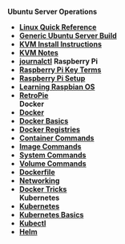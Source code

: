**Ubuntu Server Operations**
- [**Linux Quick Reference**](/operating_systems/ubuntu/linux_notes)
- [**Generic Ubuntu Server Build**](/operating_systems/ubuntu/server_build)
- [**KVM Install Instructions**](/operating_systems/ubuntu/package_install/kvm_install)
- [**KVM Notes**](/operating_systems/ubuntu/package_operations/kvm_notes)
- [**journalctl**](/operating_systems/ubuntu/package_operations/journalctl)
**Raspberry Pi**  
- [**Raspberry Pi Key Terms**](/operating_systems/raspberry_pi/raspberry_pi_key_terms)  
- [**Raspberry Pi Setup**](/operating_systems/raspberry_pi/raspberry_pi_install)  
- [**Learning Raspbian OS**](/operating_systems/raspberry_pi/raspbian)  
- [**RetroPie**](/operating_systems/raspberry_pi/retropie)  
**Docker**  
- [**Docker**](/operating_systems/docker/)  
- [**Docker Basics**](/operating_systems/docker/docker_basics)  
- [**Docker Registries**](/operating_systems/docker/registry)  
- [**Container Commands**](/operating_systems/docker/container_commands)  
- [**Image Commands**](/operating_systems/docker/image_commands)  
- [**System Commands**](/operating_systems/docker/system)  
- [**Volume Commands**](/operating_systems/docker/volume_commands)  
- [**Dockerfile**](/operating_systems/docker/dockerfile)  
- [**Networking**](/operating_systems/docker/networking)  
- [**Docker Tricks**](/operating_systems/docker/docker_tricks)  
**Kubernetes**  
- [**Kubernetes**](/operating_systems/kubernetes/)  
- [**Kubernetes Basics**](/operating_systems/kubernetes/kubernetes_basics)  
- [**Kubectl**](/operating_systems/kubernetes/kubectl)  
- [**Helm**](/operating_systems/kubernetes/helm)  